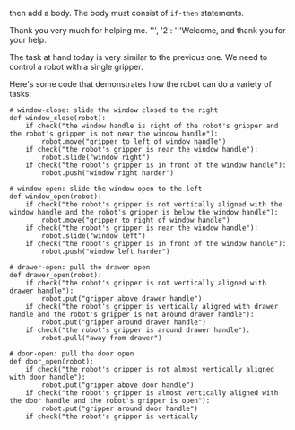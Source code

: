 

then add a body.
The body must consist of `if-then` statements.

Thank you very much for helping me.
''',
'2': '''Welcome, and thank you for your help.

The task at hand today is very similar to the previous one.
We need to control a robot with a single gripper.

Here's some code that demonstrates how the robot can do a variety of tasks:

```
# window-close: slide the window closed to the right
def window_close(robot):
    if check("the window handle is right of the robot's gripper and the robot's gripper is not near the window handle"):
        robot.move("gripper to left of window handle")
    if check("the robot's gripper is near the window handle"):
        robot.slide("window right")
    if check("the robot's gripper is in front of the window handle"):
        robot.push("window right harder")

# window-open: slide the window open to the left
def window_open(robot):
    if check("the robot's gripper is not vertically aligned with the window handle and the robot's gripper is below the window handle"):
        robot.move("gripper to right of window handle")
    if check("the robot's gripper is near the window handle"):
        robot.slide("window left")
    if check("the robot's gripper is in front of the window handle"):
        robot.push("window left harder")

# drawer-open: pull the drawer open
def drawer_open(robot):
    if check("the robot's gripper is not vertically aligned with drawer handle"):
        robot.put("gripper above drawer handle")
    if check("the robot's gripper is vertically aligned with drawer handle and the robot's gripper is not around drawer handle"):
        robot.put("gripper around drawer handle")
    if check("the robot's gripper is around drawer handle"):
        robot.pull("away from drawer")

# door-open: pull the door open
def door_open(robot):
    if check("the robot's gripper is not almost vertically aligned with door handle"):
        robot.put("gripper above door handle")
    if check("the robot's gripper is almost vertically aligned with the door handle and the robot's gripper is open"):
        robot.put("gripper around door handle")
    if check("the robot's gripper is vertically